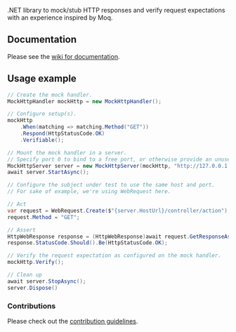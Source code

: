 .NET library to mock/stub HTTP responses and verify request expectations with an experience inspired by Moq.

## Documentation

Please see the [wiki for documentation](https://github.com/skwasjer/MockHttp/wiki).

## Usage example ###

```csharp
// Create the mock handler.
MockHttpHandler mockHttp = new MockHttpHandler();

// Configure setup(s).
mockHttp
    .When(matching => matching.Method("GET"))
    .Respond(HttpStatusCode.OK)
    .Verifiable();

// Mount the mock handler in a server.
// Specify port 0 to bind to a free port, or otherwise provide an unused/free port.
MockHttpServer server = new MockHttpServer(mockHttp, "http://127.0.0.1:0");
await server.StartAsync();

// Configure the subject under test to use the same host and port.
// For sake of example, we're using WebRequest here.

// Act
var request = WebRequest.Create($"{server.HostUrl}/controller/action");
request.Method = "GET";

// Assert
HttpWebResponse response = (HttpWebResponse)await request.GetResponseAsync();
response.StatusCode.Should().Be(HttpStatusCode.OK);

// Verify the request expectation as configured on the mock handler.
mockHttp.Verify();

// Clean up
await server.StopAsync();
server.Dispose()
```

### Contributions

Please check out the [contribution guidelines](https://github.com/skwasjer/MockHttp/blob/main/CONTRIBUTING.md).
